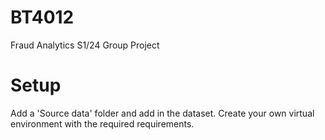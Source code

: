 # BT4012
Fraud Analytics S1/24 Group Project


# Setup
Add a 'Source data' folder and add in the dataset.
Create your own virtual environment with the required requirements.
